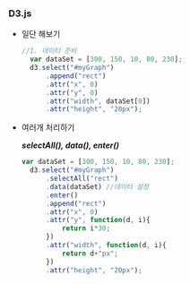 ### D3.js

- 일단 해보기

  ```javascript
  //1. 데이터 준비
  	var dataSet = [300, 150, 10, 80, 230];
  	d3.select("#myGraph")
  		.append("rect")
  		.attr("x", 0)
  		.attr("y", 0)
  		.attr("width", dataSet[0])
  		.attr("height", "20px");
  ```

  

- 여러개 처리하기 

  ***selectAll(), data(), enter()***

  ```javascript
  var dataSet = [300, 150, 10, 80, 230];
  	d3.select("#myGraph")
  		.selectAll("rect")
  		.data(dataSet) //데이터 설정
  		.enter()
  		.append("rect")
  		.attr("x", 0)
  		.attr("y", function(d, i){
  			return i*30;
  		})
  		.attr("width", function(d, i){
  			return d+"px";
  		})
  		.attr("height", "20px");
  ```